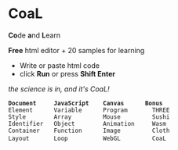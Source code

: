 # CoaL
**Co**de **a**nd **L**earn

**Free** html editor + 20 samples for learning

* Write or paste html code
* click **Run** or press **Shift Enter**

*the science is in, and it's CoaL!*

<pre><code><b>Document     JavaScript    Canvas      Bonus</b>  
Element      Variable      Program       THREE
Style        Array         Mouse         Sushi
Identifier   Object        Animation     Wasm
Container    Function      Image         Cloth
Layout       Loop          WebGL         CoaL </code> </pre>
